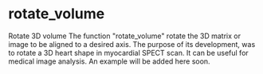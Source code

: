 # rotate_volume
Rotate 3D volume
The function "rotate_volume" rotate the 3D matrix or image to be aligned to a desired axis. The purpose of its development, was to rotate a 3D heart shape in myocardial SPECT scan. It can be useful for medical image analysis.
An example will be added here soon.  
